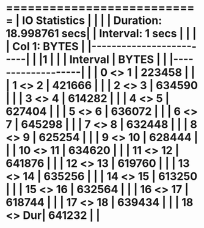 
===========================
| IO Statistics           |
|                         |
| Duration: 18.998761 secs|
| Interval:  1 secs       |
|                         |
| Col 1: BYTES            |
|-------------------------|
|          |1       |     |
| Interval |  BYTES |     |
|-------------------|     |
|  0 <>  1 | 223458 |     |
|  1 <>  2 | 421666 |     |
|  2 <>  3 | 634590 |     |
|  3 <>  4 | 614282 |     |
|  4 <>  5 | 627404 |     |
|  5 <>  6 | 636072 |     |
|  6 <>  7 | 645298 |     |
|  7 <>  8 | 632448 |     |
|  8 <>  9 | 625254 |     |
|  9 <> 10 | 628444 |     |
| 10 <> 11 | 634620 |     |
| 11 <> 12 | 641876 |     |
| 12 <> 13 | 619760 |     |
| 13 <> 14 | 635256 |     |
| 14 <> 15 | 613250 |     |
| 15 <> 16 | 632564 |     |
| 16 <> 17 | 618744 |     |
| 17 <> 18 | 639434 |     |
| 18 <> Dur| 641232 |     |
===========================
